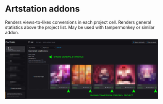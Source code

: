 # Artstation addons

Renders views-to-likes conversions in each project cell. Renders general statistics above the project list. May be used with tampermonkey or similar addon.

![preview](https://github.com/tearat/artstation-addons/blob/main/preview.jpg?raw=true)
